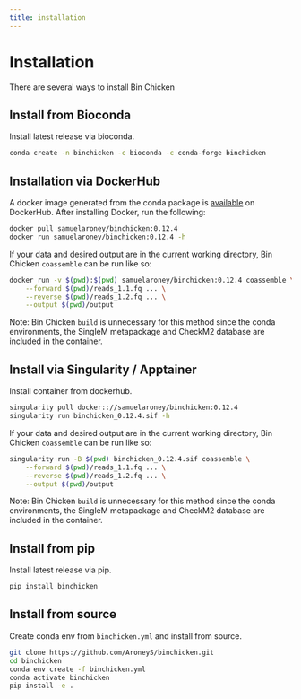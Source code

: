 ```yaml
---
title: installation
---
```


Installation
========

There are several ways to install Bin Chicken

## Install from Bioconda

Install latest release via bioconda.

```bash
conda create -n binchicken -c bioconda -c conda-forge binchicken
```

## Installation via DockerHub

A docker image generated from the conda package is [available](https://hub.docker.com/r/wwood/singlem) on DockerHub. After installing Docker, run the following:

```bash
docker pull samuelaroney/binchicken:0.12.4
docker run samuelaroney/binchicken:0.12.4 -h
```

If your data and desired output are in the current working directory,
Bin Chicken `coassemble` can be run like so:

```bash
docker run -v $(pwd):$(pwd) samuelaroney/binchicken:0.12.4 coassemble \
    --forward $(pwd)/reads_1.1.fq ... \
    --reverse $(pwd)/reads_1.2.fq ... \
    --output $(pwd)/output
```

Note: Bin Chicken `build` is unnecessary for this method since the conda
environments, the SingleM metapackage and CheckM2 database are included
in the container.

## Install via Singularity / Apptainer

Install container from dockerhub.

```bash
singularity pull docker:://samuelaroney/binchicken:0.12.4
singularity run binchicken_0.12.4.sif -h
```

If your data and desired output are in the current working directory,
Bin Chicken `coassemble` can be run like so:

```bash
singularity run -B $(pwd) binchicken_0.12.4.sif coassemble \
    --forward $(pwd)/reads_1.1.fq ... \
    --reverse $(pwd)/reads_1.2.fq ... \
    --output $(pwd)/output
```

Note: Bin Chicken `build` is unnecessary for this method since the conda
environments, the SingleM metapackage and CheckM2 database are included
in the container.

## Install from pip

Install latest release via pip.

```bash
pip install binchicken
```

## Install from source

Create conda env from `binchicken.yml` and install from source.

```bash
git clone https://github.com/AroneyS/binchicken.git
cd binchicken
conda env create -f binchicken.yml
conda activate binchicken
pip install -e .
```
